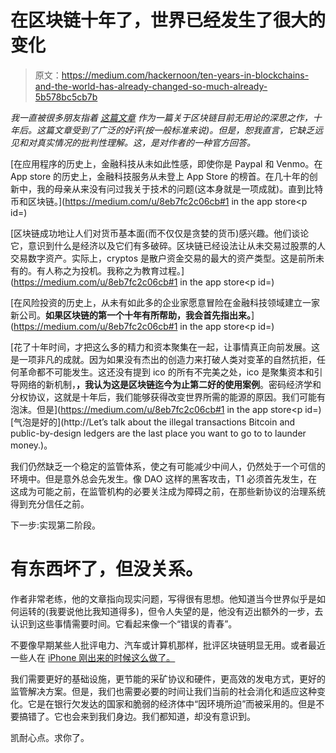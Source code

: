 # 在区块链十年了，世界已经发生了很大的变化

> 原文：<https://medium.com/hackernoon/ten-years-in-blockchains-and-the-world-has-already-changed-so-much-already-5b578bc5cb7b>

*我一直被很多朋友指着* [*这篇文章*](https://hackernoon.com/ten-years-in-nobody-has-come-up-with-a-use-case-for-blockchain-ee98c180100) *作为一篇关于区块链目前无用论的深思之作，十年后。这篇文章受到了广泛的好评(按一般标准来说)。但是，恕我直言，它缺乏远见和对真实情况的批判性理解。这，是对作者的一种官方回答。*

[在应用程序的历史上，金融科技从未如此性感，即使你是 Paypal 和 Venmo。在 App store 的历史上，金融科技服务从未登上 App Store 的榜首。在几十年的创新中，我的母亲从来没有问过我关于技术的问题(这本身就是一项成就)。直到比特币和区块链。](https://medium.com/u/8eb7fc2c06cb#1 in the app store</figcaption></figure><p id=)

[区块链成功地让人们对货币基本面(而不仅仅是贪婪的货币)感兴趣。他们谈论它，意识到什么是经济以及它们有多破碎。区块链已经设法让从未交易过股票的人交易数字资产。实际上，cryptos 是散户资金交易的最大的资产类型。这是前所未有的。有人称之为投机。我称之为教育过程。](https://medium.com/u/8eb7fc2c06cb#1 in the app store</figcaption></figure><p id=)

[在风险投资的历史上，从未有如此多的企业家愿意冒险在金融科技领域建立一家新公司。**如果区块链的第一个十年有所帮助，我会首先指出来。**](https://medium.com/u/8eb7fc2c06cb#1 in the app store</figcaption></figure><p id=)

[花了十年时间，才把这么多的精力和资本聚集在一起，让事情真正向前发展。这是一项非凡的成就。因为如果没有杰出的创造力来打破人类对变革的自然抗拒，任何革命都不可能发生。这还没有提到 ico 的所有不完美之处，ico 是聚集资本和引导网络的新机制，**，我认为这是区块链迄今为止第二好的使用案例**。密码经济学和分权协议，这就是十年后，我们能够获得改变世界所需的能源的原因。我们可能有泡沫。但是](https://medium.com/u/8eb7fc2c06cb#1 in the app store</figcaption></figure><p id=)[气泡是好的](http://Let’s talk about the illegal transactions Bitcoin and public-by-design ledgers are the last place you want to go to to launder money.)。

我们仍然缺乏一个稳定的监管体系，使之有可能减少中间人，仍然处于一个可信的环境中。但是意外总会先发生。像 DAO 这样的黑客攻击，T1 必须首先发生，在这成为可能之前，在监管机构的必要关注成为障碍之前，在那些新协议的治理系统得到充分信任之前。

下一步:实现第二阶段。

# 有东西坏了，但没关系。

作者非常老练，他的文章指向现实问题，写得很有思想。他知道当今世界似乎是如何运转的(我要说他比我知道得多)，但令人失望的是，他没有迈出额外的一步，去认识到这些事情需要时间。它看起来像一个“错误的青春”。

不要像早期某些人批评电力、汽车或计算机那样，批评区块链明显无用。或者最近一些人在 [iPhone 刚出来的时候这么做了。](/@ourielohayon/dismissing-bitcoin-vs-dimissing-iphone-818a3df79f9)

我们需要更好的基础设施，更节能的采矿协议和硬件，更高效的发电方式，更好的监管解决方案。但是，我们也需要必要的时间让我们当前的社会消化和适应这种变化。它是在银行欠发达的国家和脆弱的经济体中“因环境所迫”而被采用的。但是不要搞错了。它也会来到我们身边。我们都知道，却没有意识到。

凯耐心点。求你了。